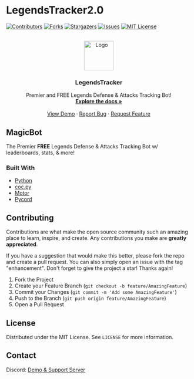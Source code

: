 # LegendsTracker2.0
<div id="top"></div>
<!--
*** Thanks for checking out the Best-README-Template. If you have a suggestion
*** that would make this better, please fork the repo and create a pull request
*** or simply open an issue with the tag "enhancement".
*** Don't forget to give the project a star!
*** Thanks again! Now go create something AMAZING! :D
-->



<!-- PROJECT SHIELDS -->
<!--
*** I'm using markdown "reference style" links for readability.
*** Reference links are enclosed in brackets [ ] instead of parentheses ( ).
*** See the bottom of this document for the declaration of the reference variables
*** for contributors-url, forks-url, etc. This is an optional, concise syntax you may use.
*** https://www.markdownguide.org/basic-syntax/#reference-style-links
-->
[![Contributors][contributors-shield]][contributors-url]
[![Forks][forks-shield]][forks-url]
[![Stargazers][stars-shield]][stars-url]
[![Issues][issues-shield]][issues-url]
[![MIT License][license-shield]][license-url]




<!-- PROJECT LOGO -->
<br />
<div align="center">
  <a href="https://github.com/MagicTheDev/LegendsTracker2.0">
    <img src="https://cdn.discordapp.com/attachments/843624785560993833/938961364100190269/796f92a51db491f498f6c76fea759651_1.png" alt="Logo" width="80" height="80">
  </a>

<h3 align="center">LegendsTracker</h3>

  <p align="center">
    Premier and FREE Legends Defense & Attacks Tracking Bot!
    <br />
    <a href="https://github.com/MagicTheDev/LegendsTracker2.0"><strong>Explore the docs »</strong></a>
    <br />
    <br />
    <a href="https://discord.gg/gChZm3XCrS">View Demo</a>
    ·
    <a href="https://github.com/MagicTheDev/LegendsTracker2.0/issues">Report Bug</a>
    ·
    <a href="https://github.com/MagicTheDev/LegendsTracker2.0/issues">Request Feature</a>
  </p>
</div>



<!-- ABOUT THE PROJECT -->
## MagicBot

The Premier **FREE** Legends Defense & Attacks Tracking Bot w/ leaderboards, stats, & more!



### Built With

* [Python](https://www.python.org/)
* [coc.py](https://cocpy.readthedocs.io/en/latest/)
* [Motor](https://motor.readthedocs.io/en/stable/tutorial-asyncio.html)
* [Pycord](https://pycord.dev/)



<!-- GETTING STARTED -->


<!-- CONTRIBUTING -->
## Contributing

Contributions are what make the open source community such an amazing place to learn, inspire, and create. Any contributions you make are **greatly appreciated**.

If you have a suggestion that would make this better, please fork the repo and create a pull request. You can also simply open an issue with the tag "enhancement".
Don't forget to give the project a star! Thanks again!

1. Fork the Project
2. Create your Feature Branch (`git checkout -b feature/AmazingFeature`)
3. Commit your Changes (`git commit -m 'Add some AmazingFeature'`)
4. Push to the Branch (`git push origin feature/AmazingFeature`)
5. Open a Pull Request



<!-- LICENSE -->
## License

Distributed under the MIT License. See `LICENSE` for more information.


<!-- CONTACT -->
## Contact

Discord: [Demo & Support Server](https://discord.gg/gChZm3XCrS)









<!-- MARKDOWN LINKS & IMAGES -->
<!-- https://www.markdownguide.org/basic-syntax/#reference-style-links -->
[contributors-shield]: https://img.shields.io/github/contributors/MagicTheDev/MagicBot.svg?style=for-the-badge
[contributors-url]: https://github.com/MagicTheDev/LegendsTracker2.0/graphs/contributors
[forks-shield]: https://img.shields.io/github/forks/MagicTheDev/LegendsTracker2.0.svg?style=for-the-badge
[forks-url]: https://github.com/MagicTheDev/LegendsTracker2.0/network/members
[stars-shield]: https://img.shields.io/github/stars/MagicTheDev/LegendsTracker2.0.svg?style=for-the-badge
[stars-url]: https://github.com/MagicTheDev/LegendsTracker2.0/stargazers
[issues-shield]: https://img.shields.io/github/issues/MagicTheDev/LegendsTracker2.0.svg?style=for-the-badge
[issues-url]: https://github.com/MagicTheDev/LegendsTracker2.0/issues
[license-shield]: https://img.shields.io/github/license/MagicTheDev/LegendsTracker2.0.svg?style=for-the-badge
[license-url]: https://github.com/MagicTheDev/LegendsTracker2.0/master/LICENSE

[product-screenshot]: images/screenshot.png
